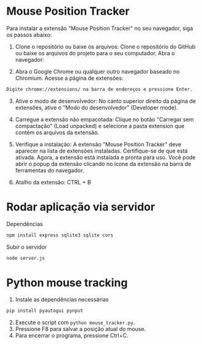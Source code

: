 # Mouse Position Tracker

Para instalar a extensão "Mouse Position Tracker" no seu navegador, siga os passos abaixo:

1. Clone o repositório ou baixe os arquivos:
Clone o repositório do GitHub ou baixe os arquivos do projeto para o seu computador.
Abra o navegador:

2. Abra o Google Chrome ou qualquer outro navegador baseado no Chromium.
Acesse a página de extensões:

```bash
Digite chrome://extensions/ na barra de endereços e pressione Enter.
```

3. Ative o modo de desenvolvedor:
No canto superior direito da página de extensões, ative o "Modo do desenvolvedor" (Developer mode).

4. Carregue a extensão não empacotada:
Clique no botão "Carregar sem compactação" (Load unpacked) e selecione a pasta extension que contém os arquivos da extensão.

5. Verifique a instalação:
A extensão "Mouse Position Tracker" deve aparecer na lista de extensões instaladas. Certifique-se de que está ativada.
Agora, a extensão está instalada e pronta para uso. Você pode abrir o popup da extensão clicando no ícone da extensão na barra de ferramentas do navegador.

6. Atalho da extensão:
CTRL + B


# Rodar aplicação via servidor

Dependências

```bash
npm install express sqlite3 sqlite cors
```

Subir o servidor
```bash
node server.js
```

# Python mouse tracking

1. Instale as dependências necessárias
```bash
pip install pyautogui pynput
```

2. Execute o script com `python mouse_tracker.py`.
3. Pressione F8 para salvar a posição atual do mouse.
4. Para encerrar o programa, pressione Ctrl+C.